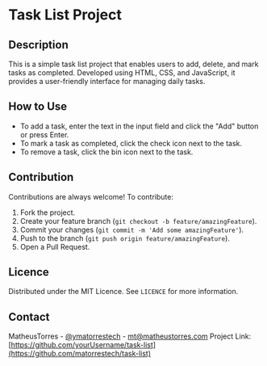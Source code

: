 # Task List Project

## Description

This is a simple task list project that enables users to add, delete, and mark tasks as completed. Developed using HTML, CSS, and JavaScript, it provides a user-friendly interface for managing daily tasks.

## How to Use

-   To add a task, enter the text in the input field and click the "Add" button or press Enter.
-   To mark a task as completed, click the check icon next to the task.
-   To remove a task, click the bin icon next to the task.

## Contribution

Contributions are always welcome! To contribute:

1. Fork the project.
2. Create your feature branch (`git checkout -b feature/amazingFeature`).
3. Commit your changes (`git commit -m 'Add some amazingFeature'`).
4. Push to the branch (`git push origin feature/amazingFeature`).
5. Open a Pull Request.

## Licence

Distributed under the MIT Licence. See `LICENCE` for more information.

## Contact

MatheusTorres - [@ymatorrestech](https://www.linkedin.com/in/matorrestech/) - mt@matheustorres.com
Project Link: [https://github.com/yourUsername/task-list](https://github.com/matorrestech/task-list)
